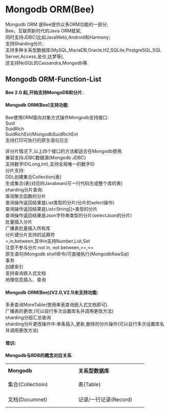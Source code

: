 Mongodb ORM(Bee)
=========
Mongodb ORM 是Bee提供众多ORM功能的一部分;  
Bee，互联网新时代的Java ORM框架,  
同时支持JDBC(比如JavaWeb),Android和Harmony;  
支持Sharding分片;  
支持多种关系型数据库(MySQL,MariaDB,Oracle,H2,SQLite,PostgreSQL,SQL Server,Access,金仓,达梦等),  
还支持NoSQL的Cassandra,Mongodb等.  


## Mongodb ORM-Function-List
**Bee 2.0 起,开始支持MongoDB和分片.**  
#### Mongodb ORM(Bee)支持功能  
Bee使用ORM面向对象方式操作Mongodb支持接口:  
Suid  
SuidRich  
SuidRichExt/MongodbSuidRichExt  
支持打印可执行的原生语句日志  

非分片情况下,以上四个接口的方法都适合在Mongodb使用.  
兼容支持JDBC数据源(Mongodb JDBC)  
支持数字ID(Long,Int),支持全局唯一的数字ID  
分片支持:  
DDL创建集合Collection(表)  
生成集合(表)对应的Javabean(可一行代码生成整个库的表)  
sharding分片查询:  
  查询聚合函数的分片  
  查询操作返回结果是List<T>类型的分片(分片的select操作)  
  查询操作返回结果是List<String[]>类型的分片  
  查询操作返回结果是Json字符串类型的分片(selectJson的分片)  
批量插入分片  
广播表批量插入所有库  
分片键分片支持的运算符  
=,in,between;其中in支持Number,List,Set  
    注意不参与分片:not in, not between,>=,<=  
原生语句(Mongodb shell命令)可直接执行(MongodbRawSql)  
事务  
创建索引  
支持查询嵌入式文档  
地理信息插入、查询  

#### Mongodb ORM(Bee)(V2.0,V2.1)未支持功能:  
多表查询MoreTable(使用单表查询嵌入式文档即可).  
广播表的更改;(可以自行多次设置库名并调用更改方法)  
sharding分组汇总查询  
sharding分片更改操作中:单条插入,更新,删除的分片操作(可以自行多次设置库名并调用更改方法) 


#### 常识:  
**Mongodb与RDB的概念对应关系**  
<table width="399" border="0">
  <tr>
    <td width="145" height="43"><strong>Mongodb</strong></td>
    <td width="42">&nbsp;</td>
    <td width="198"><strong>关系型数据库 </strong></td>
  </tr>
  <tr>
    <td height="43">集合(Collectioin)</td>
    <td>&nbsp;</td>
    <td>表(Table)</td>
  </tr>
  <tr>
    <td height="50">文档(Documnet) </td>
    <td>&nbsp;</td>
    <td>记录/一行记录(Record)</td>
  </tr>
</table>



